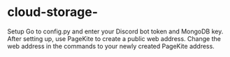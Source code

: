 # cloud-storage-
Setup
Go to config.py and enter your Discord bot token and MongoDB key.
After setting up, use PageKite to create a public web address.
Change the web address in the commands to your newly created PageKite address.
